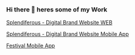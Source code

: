 ### Hi there 👋 heres some of my Work

<a href="/WebSiteAI.pdf" class="image fit">Splendiferous - Digital Brand Website WEB</a>

<a href="https://xd.adobe.com/view/99f45c19-f24b-4cdd-8dc5-ff0422bc4bf7-cca7/?fullscreen" class="image fit">Splendiferous - Digital Brand Website Mobile App</a>

<a href="https://xd.adobe.com/view/96297d28-1735-4383-9427-4d6be3198843-c37a/?fullscreen" class="image fit">Festival Mobile App</a>

<!--
**PRibeiroDias/PRibeiroDias** is a ✨ _special_ ✨ repository because its `README.md` (this file) appears on your GitHub profile.

Here are some ideas to get you started:

- 🔭 I’m currently working on ...
- 🌱 I’m currently learning ...
- 👯 I’m looking to collaborate on ...
- 🤔 I’m looking for help with ...
- 💬 Ask me about ...
- 📫 How to reach me: ...
- 😄 Pronouns: ...
- ⚡ Fun fact: ...
-->
